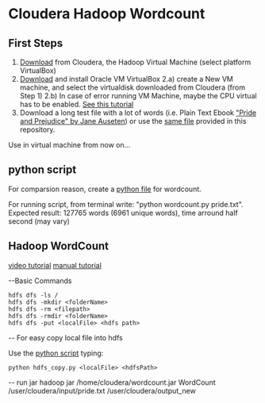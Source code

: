 # Cloudera Hadoop Wordcount

## First Steps ##
1. [Download](https://www.cloudera.com/downloads/quickstart_vms.html) from Cloudera, the Hadoop Virtual Machine (select platform VirtualBox)
2. [Download](https://www.virtualbox.org/wiki/Downloads) and install Oracle VM VirtualBox
2.a) create a New VM machine, and select the virtualdisk downloaded from Cloudera (from Step 1)
2.b) In case of error running VM Machine, maybe the CPU virtual has to be enabled. [See this tutorial](https://helpdeskgeek.com/how-to/enable-virtualization-in-the-bios/)
3. Download a long test file with a lot of words (i.e. Plain Text Ebook ["Pride and Prejudice" by Jane Auseten](http://www.gutenberg.org/ebooks/1342)) or use the [same file](pride.txt) provided in this repository.


Use in virtual machine from now on...

## python script ##
For comparsion reason, create a [python file](wordcount.py) for wordcount.

For running script, from terminal write: "python wordcount.py pride.txt". Expected result: 127765 words (6961 unique words), time arround half second (may vary)

## Hadoop WordCount ##
[video tutorial](https://www.youtube.com/watch?v=kF-63_2e1Kk)
[manual tutorial](https://eshajanani.wordpress.com/2016/02/09/word-count-example-on-cloudera-eclipse/)


--Basic Commands
```
hdfs dfs -ls /
hdfs dfs -mkdir <folderName>
hdfs dfs -rm <filepath>
hdfs dfs -rmdir <folderName>
hdfs dfs -put <localFile> <hdfs path>
```

-- For easy copy local file into hdfs

Use the [python script](hdfs_copy.py) typing: 
```
python hdfs_copy.py <localFile> <hdfsPath>
```
  
-- run jar
hadoop jar /home/cloudera/wordcount.jar WordCount /user/cloudera/input/pride.txt /user/cloudera/output_new

